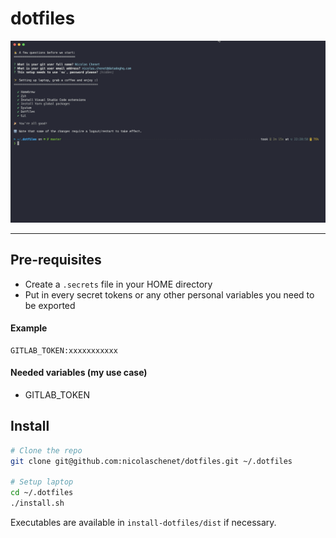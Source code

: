 # dotfiles

[![Preview](docs/preview.png)](https://a.cl.ly/6quLzm8o)

---

## Pre-requisites

 - Create a `.secrets` file in your HOME directory
 - Put in every secret tokens or any other personal variables you need to be exported

#### Example
```
GITLAB_TOKEN:xxxxxxxxxxx
```

#### Needed variables (my use case)
- GITLAB_TOKEN

## Install

```bash
# Clone the repo
git clone git@github.com:nicolaschenet/dotfiles.git ~/.dotfiles

# Setup laptop
cd ~/.dotfiles
./install.sh
```

Executables are available in `install-dotfiles/dist` if necessary.
